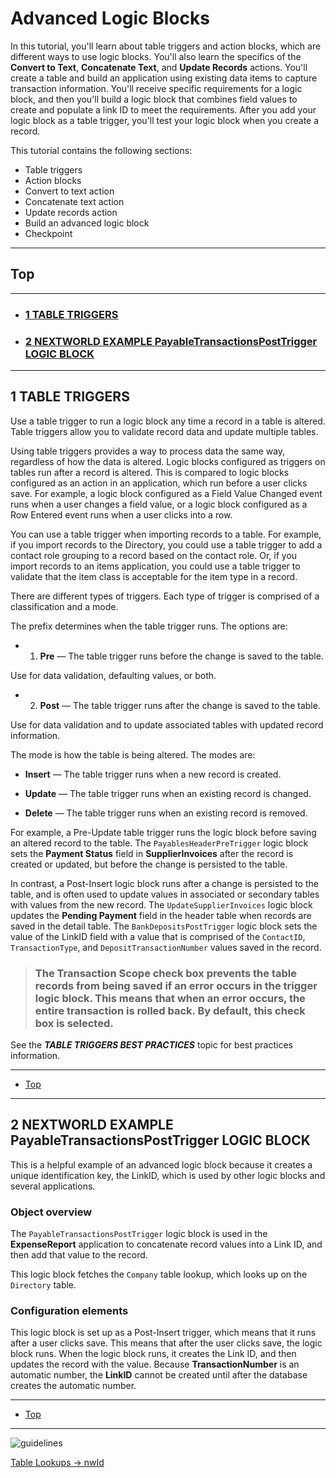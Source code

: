 # Advanced Logic Blocks

In this tutorial, you'll learn about table triggers and action blocks, which are different ways to use logic blocks. You'll also learn the specifics of the **Convert to Text**, **Concatenate Text**, and **Update Records** actions. You'll create a table and build an application using existing data items to capture transaction information. You'll receive specific requirements for a logic block, and then you'll build a logic block that combines field values to create and populate a link ID to meet the requirements. After you add your logic block as a table trigger, you'll test your logic block when you create a record.

This tutorial contains the following sections:

- Table triggers
- Action blocks
- Convert to text action
- Concatenate text action
- Update records action
- Build an advanced logic block
- Checkpoint

---

## <a name="Back_To_Top"></a> Top

---

- ### [1 TABLE TRIGGERS](#1_TABLE_TRIGGERS)
- ### [2 NEXTWORLD EXAMPLE PayableTransactionsPostTrigger LOGIC BLOCK](#2_NEXTWORLD_EXAMPLE_PayableTransactionsPostTrigger_LOGIC_BLOCK)

---

## <a name="1_TABLE_TRIGGERS"></a>1 TABLE TRIGGERS

Use a table trigger to run a logic block any time a record in a table is altered. Table triggers allow you to validate record data and update multiple tables.

Using table triggers provides a way to process data the same way, regardless of how the data is altered. Logic blocks configured as triggers on tables run after a record is altered. This is compared to logic blocks configured as an action in an application, which run before a user clicks save. For example, a logic block configured as a Field Value Changed event runs when a user changes a field value, or a logic block configured as a Row Entered event runs when a user clicks into a row.

You can use a table trigger when importing records to a table. For example, if you import records to the Directory, you could use a table trigger to add a contact role grouping to a record based on the contact role. Or, if you import records to an items application, you could use a table trigger to validate that the item class is acceptable for the item type in a record.

There are different types of triggers. Each type of trigger is comprised of a classification and a mode.

The prefix determines when the table trigger runs. The options are:

- 1. **Pre** — The table trigger runs before the change is saved to the table.

Use for data validation, defaulting values, or both.

- 2. **Post** — The table trigger runs after the change is saved to the table.

Use for data validation and to update associated tables with updated record information.

The mode is how the table is being altered. The modes are:

- **Insert** — The table trigger runs when a new record is created.

- **Update** — The table trigger runs when an existing record is changed.

- **Delete** — The table trigger runs when an existing record is removed.

For example, a Pre-Update table trigger runs the logic block before saving an altered record to the table. The `PayablesHeaderPreTrigger` logic block sets the **Payment Status** field in **SupplierInvoices** after the record is created or updated, but before the change is persisted to the table.

In contrast, a Post-Insert logic block runs after a change is persisted to the table, and is often used to update values in associated or secondary tables with values from the new record. The `UpdateSupplierInvoices` logic block updates the **Pending Payment** field in the header table when records are saved in the detail table. The `BankDepositsPostTrigger` logic block sets the value of the LinkID field with a value that is comprised of the `ContactID`, `TransactionType`, and `DepositTransactionNumber` values saved in the record.

> ### The **Transaction Scope** check box prevents the table records from being saved if an error occurs in the trigger logic block. This means that when an error occurs, the entire transaction is rolled back. By default, this check box is selected.

See the **_TABLE TRIGGERS BEST PRACTICES_** topic for best practices information.

---

- [Top](#Back_To_Top)

---

## <a name="2_NEXTWORLD_EXAMPLE_PayableTransactionsPostTrigger_LOGIC_BLOCK"></a>2 NEXTWORLD EXAMPLE PayableTransactionsPostTrigger LOGIC BLOCK

This is a helpful example of an advanced logic block because it creates a unique identification key, the LinkID, which is used by other logic blocks and several applications.

### Object overview

The `PayableTransactionsPostTrigger` logic block is used in the **ExpenseReport** application to concatenate record values into a Link ID, and then add that value to the record.

This logic block fetches the `Company` table lookup, which looks up on the `Directory` table.

### Configuration elements

This logic block is set up as a Post-Insert trigger, which means that it runs after a user clicks save. This means that after the user clicks save, the logic block runs. When the logic block runs, it creates the Link ID, and then updates the record with the value. Because **TransactionNumber** is an automatic number, the **LinkID** cannot be created until after the database creates the automatic number.

---

- [Top](#Back_To_Top)

---

![guidelines](../../images/advanced-logic-blocks/createtablelookups.png)

[Table Lookups -> nwId](https://github.com/WNortier/nextworld/blob/master/nextworld-platform-tutorials/01-build-an-application/00-build-an-application-overview.md#3_TABLE_LOOKUPS)
